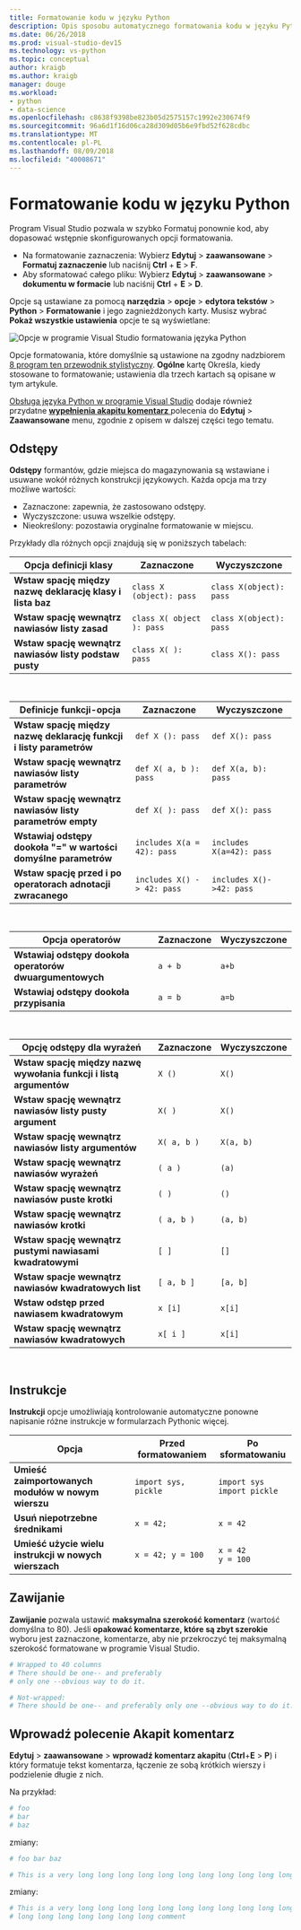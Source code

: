 ```yaml
---
title: Formatowanie kodu w języku Python
description: Opis sposobu automatycznego formatowania kodu w języku Python w programie Visual Studio, w tym odstępy, instrukcji, zawijania i komentarze.
ms.date: 06/26/2018
ms.prod: visual-studio-dev15
ms.technology: vs-python
ms.topic: conceptual
author: kraigb
ms.author: kraigb
manager: douge
ms.workload:
- python
- data-science
ms.openlocfilehash: c8638f9398be823b05d2575157c1992e230674f9
ms.sourcegitcommit: 96a6d1f16d06ca28d309d05b6e9fbd52f628cdbc
ms.translationtype: MT
ms.contentlocale: pl-PL
ms.lasthandoff: 08/09/2018
ms.locfileid: "40008671"
---
```

# <a name="format-python-code"></a>Formatowanie kodu w języku Python

Program Visual Studio pozwala w szybko Formatuj ponownie kod, aby dopasować wstępnie skonfigurowanych opcji formatowania.

- Na formatowanie zaznaczenia: Wybierz **Edytuj** > **zaawansowane** > **Formatuj zaznaczenie** lub naciśnij **Ctrl** + **E** > **F**.
- Aby sformatować całego pliku: Wybierz **Edytuj** > **zaawansowane** > **dokumentu w formacie** lub naciśnij **Ctrl** + **E** > **D**.

Opcje są ustawiane za pomocą **narzędzia** > **opcje** > **edytora tekstów** > **Python**  >  **Formatowanie** i jego zagnieżdżonych karty. Musisz wybrać **Pokaż wszystkie ustawienia** opcje te są wyświetlane:

![Opcje w programie Visual Studio formatowania języka Python](media/options-editor-formatting.png)

Opcje formatowania, które domyślnie są ustawione na zgodny nadzbiorem [8 program ten przewodnik stylistyczny](http://www.python.org/dev/peps/pep-0008/). **Ogólne** kartę Określa, kiedy stosowane to formatowanie; ustawienia dla trzech kartach są opisane w tym artykule.

[Obsługa języka Python w programie Visual Studio](installing-python-support-in-visual-studio.md) dodaje również przydatne [ **wypełnienia akapitu komentarz** ](#fill-comment-paragraph-command) polecenia do **Edytuj**  >   **Zaawansowane** menu, zgodnie z opisem w dalszej części tego tematu.

## <a name="spacing"></a>Odstępy

**Odstępy** formantów, gdzie miejsca do magazynowania są wstawiane i usuwane wokół różnych konstrukcji językowych. Każda opcja ma trzy możliwe wartości:

- Zaznaczone: zapewnia, że zastosowano odstępy.
- Wyczyszczone: usuwa wszelkie odstępy.
- Nieokreślony: pozostawia oryginalne formatowanie w miejscu.

Przykłady dla różnych opcji znajdują się w poniższych tabelach:

| Opcja definicji klasy | Zaznaczone | Wyczyszczone |
| --- | --- | --- | 
| **Wstaw spację między nazwę deklarację klasy i lista baz** | `class X (object): pass` | `class X(object): pass` | 
| **Wstaw spację wewnątrz nawiasów listy zasad** | `class X( object ): pass` | `class X(object): pass` |
| **Wstaw spację wewnątrz nawiasów listy podstaw pusty** | `class X( ): pass` | `class X(): pass` |

<br/>

| Definicje funkcji-opcja | Zaznaczone | Wyczyszczone |
| --- | --- | --- |
| **Wstaw spację między nazwę deklarację funkcji i listy parametrów** | `def X (): pass` | `def X(): pass` | 
| **Wstaw spację wewnątrz nawiasów listy parametrów** | `def X( a, b ): pass` | `def X(a, b): pass` |
| **Wstaw spację wewnątrz nawiasów listy parametrów empty** | `def X( ): pass` | `def X(): pass` |
| **Wstawiaj odstępy dookoła "=" w wartości domyślne parametrów** | `includes X(a = 42): pass` | `includes X(a=42): pass` |
| **Wstaw spację przed i po operatorach adnotacji zwracanego** | `includes X() -> 42: pass` | `includes X()->42: pass` |

<br/>

| Opcja operatorów | Zaznaczone | Wyczyszczone |
| --- | --- | --- |
| **Wstawiaj odstępy dookoła operatorów dwuargumentowych** | `a + b` | `a+b` |
| **Wstawiaj odstępy dookoła przypisania** | `a = b` | `a=b` |

<br/>

| Opcję odstępy dla wyrażeń | Zaznaczone | Wyczyszczone |
| --- | --- | --- |
| **Wstaw spację między nazwę wywołania funkcji i listą argumentów** | `X ()` | `X()` |
| **Wstaw spację wewnątrz nawiasów listy pusty argument** | `X( )` | `X()` |
| **Wstaw spację wewnątrz nawiasów listy argumentów** | `X( a, b )` | `X(a, b)` |
| **Wstaw spację wewnątrz nawiasów wyrażeń** | `( a )` | `(a)` |
| **Wstaw spację wewnątrz nawiasów puste krotki** | `( )` | `()` |
| **Wstaw spację wewnątrz nawiasów krotki** | `( a, b )` | `(a, b)` |
| **Wstaw spację wewnątrz pustymi nawiasami kwadratowymi** | `[ ]` | `[]` |
| **Wstaw spacje wewnątrz nawiasów kwadratowych list** | `[ a, b ]` | `[a, b]` |
| **Wstaw odstęp przed nawiasem kwadratowym** | `x [i]` | `x[i]` |
| **Wstaw spację wewnątrz nawiasów kwadratowych** | `x[ i ]` | `x[i]` |

<br/>

## <a name="statements"></a>Instrukcje

**Instrukcji** opcje umożliwiają kontrolowanie automatyczne ponowne napisanie różne instrukcje w formularzach Pythonic więcej.

| Opcja | Przed formatowaniem | Po sformatowaniu |
| --- | --- | --- |
| **Umieść zaimportowanych modułów w nowym wierszu** | `import sys, pickle` | `import sys`<br/>`import pickle` |
| **Usuń niepotrzebne średnikami** | `x = 42;` | `x = 42` |
| **Umieść użycie wielu instrukcji w nowych wierszach** | `x = 42; y = 100` | `x = 42`<br/>`y = 100` |

## <a name="wrapping"></a>Zawijanie

**Zawijanie** pozwala ustawić **maksymalna szerokość komentarz** (wartość domyślna to 80). Jeśli **opakować komentarze, które są zbyt szerokie** wyboru jest zaznaczone, komentarze, aby nie przekroczyć tej maksymalną szerokość formatowane w programie Visual Studio.

```python
# Wrapped to 40 columns
# There should be one-- and preferably
# only one --obvious way to do it.
```

```python
# Not-wrapped:
# There should be one-- and preferably only one --obvious way to do it.
```

## <a name="fill-comment-paragraph-command"></a>Wprowadź polecenie Akapit komentarz

**Edytuj** > **zaawansowane** > **wprowadź komentarz akapitu** (**Ctrl**+**E**  >  **P**) i który formatuje tekst komentarza, łączenie ze sobą krótkich wierszy i podzielenie długie z nich.

Na przykład:

```python
# foo
# bar
# baz
```

zmiany:

```python
# foo bar baz
```

```python
# This is a very long long long long long long long long long long long long long long long long long long long comment
```

zmiany:

```python
# This is a very long long long long long long long long long long long long
# long long long long long long long comment
```
